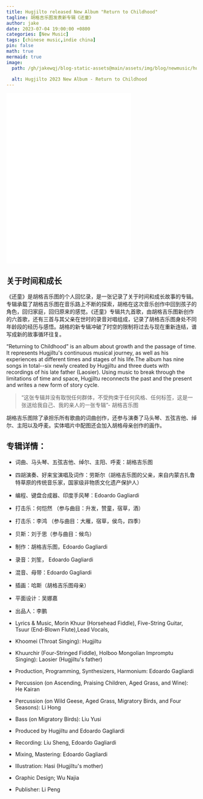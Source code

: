 ```yaml
---
title: Hugjilto released New Album "Return to Childhood"
tagline: 胡格吉乐图发表新专辑《还童》
author: jake
date: 2023-07-04 19:00:00 +0800
categories: [New Music]
tags: [chinese music,indie china]
pin: false
math: true
mermaid: true
image:
  path: /gh/jakewqj/blog-static-assets@main/assets/img/blog/newmusic/hugjilto-return-to-childhood.jpg
  
  alt: Hugjilto 2023 New Album - Return to Childhood
---
```


<iframe frameborder="no" border="0" marginwidth="0" marginheight="0" width=330 height=450 src="//music.163.com/outchain/player?type=1&id=168814596&auto=1&height=430"></iframe>

## 关于时间和成长
《还童》是胡格吉乐图的个人回忆录，是一张记录了关于时间和成长故事的专辑。专辑承载了胡格吉乐图在音乐路上不断的探索，胡格在这次音乐创作中回到孩子的角色，回归家庭，回归原来的感觉。《还童》专辑共九首歌，由胡格吉乐图新创作的六首歌，还有三首与其父亲在世时的录音对唱组成，记录了胡格吉乐图身处不同年龄段的经历与感悟。胡格的新专辑冲破了时空的限制将过去与现在重新连结，谱写成新的故事循环往复。

“Returning to Childhood” is an album about growth and the passage of time. It represents Hugjiltu's continuous musical journey, as well as his experiences at different times and stages of his life.The album has nine songs in total--six newly created by Hugjiltu and three duets with recordings of his late father (Laosier). Using music to break through the limitations of time and space, Hugjiltu reconnects the past and the present and writes a new form of story cycle.


> “这张专辑并没有取悦任何群体，不受拘束于任何风格、任何标签，这是一张送给我自己、我的亲人的一张专辑”- 胡格吉乐图

胡格吉乐图除了承担乐所有歌曲的词曲创作，还参与演奏了马头琴、五弦吉他、绰尔、主阳以及呼麦。实体唱片中配图还会加入胡格母亲创作的画作。

## 专辑详情：
- 词曲、马头琴、五弦吉他、绰尔、主阳、呼麦：胡格吉乐图
- 四胡演奏、好来宝演唱及词作：劳斯尔（胡格吉乐图的父亲，来自内蒙古扎鲁特草原的传统音乐家，国家级非物质文化遗产保护人）
- 编程、键盘合成器、印度手风琴：Edoardo Gagliardi
- 打击乐：何恺然 （参与曲目：升发，赞童，宿草，酒）
- 打击乐：李鸿 （参与曲目：大雁，宿草，侯鸟，四季）
- 贝斯：刘于思（参与曲目：候鸟）
- 制作：胡格吉乐图，Edoardo Gagliardi
- 录音：刘笙， Edoardo Gagliardi
- 混音、母带：Edoardo Gagliardi
- 插画：哈斯（胡格吉乐图母亲）
- 平面设计：吴娜嘉
- 出品人：李鹏


- Lyrics & Music, Morin Khuur (Horsehead Fiddle), Five-String Guitar, Tsuur (End-Blown Flute),Lead Vocals,
- Khoomei (Throat Singing): Hugjiltu
- Khuurchir (Four-Stringed Fiddle), Holboo Mongolian Impromptu Singing): Laosier (Hugjiltu's father)
- Production, Programming, Synthesizers, Harmonium: Edoardo Gagliardi
- Percussion (on Ascending, Praising Children, Aged Grass, and Wine): He Kairan
- Percussion (on Wild Geese, Aged Grass, Migratory Birds, and Four Seasons): Li Hong
- Bass (on Migratory Birds): Liu Yusi
- Produced by Hugjiltu and Edoardo Gagliardi
- Recording: Liu Sheng, Edoardo Gagliardi
- Mixing, Mastering: Edoardo Gagliardi
- lllustration: Hasi (Hugjiltu's mother)
- Graphic Design; Wu Najia
- Publisher: Li Peng

